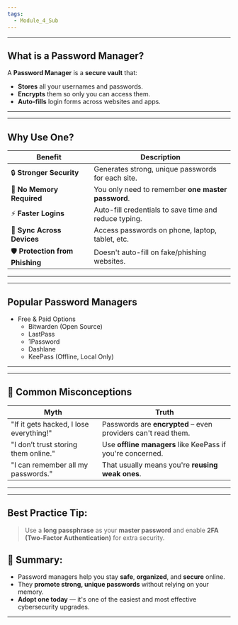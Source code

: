 ```yaml
---
tags:
  - Module_4_Sub
---
```

---
## What is a Password Manager?

A **Password Manager** is a **secure vault** that:
- **Stores** all your usernames and passwords.
- **Encrypts** them so only you can access them.
- **Auto-fills** login forms across websites and apps.

---


---
## Why Use One?
|Benefit|Description|
|---|---|
|🔒 **Stronger Security**|Generates strong, unique passwords for each site.|
|🧠 **No Memory Required**|You only need to remember **one master password**.|
|⚡ **Faster Logins**|Auto-fill credentials to save time and reduce typing.|
|🔁 **Sync Across Devices**|Access passwords on phone, laptop, tablet, etc.|
|🛡️ **Protection from Phishing**|Doesn't auto-fill on fake/phishing websites.|

---


---
## Popular Password Managers

- Free & Paid Options
	- Bitwarden (Open Source)
	- LastPass
	- 1Password
	- Dashlane
	- KeePass (Offline, Local Only)

---


---
## 🛑 Common Misconceptions

| Myth                                    | Truth                                                         |
| --------------------------------------- | ------------------------------------------------------------- |
| "If it gets hacked, I lose everything!" | Passwords are **encrypted** – even providers can't read them. |
| "I don’t trust storing them online."    | Use **offline managers** like KeePass if you're concerned.    |
| "I can remember all my passwords."      | That usually means you're **reusing weak ones**.              |

---


---
## Best Practice Tip:
> Use a **long passphrase** as your **master password** and enable **2FA (Two-Factor Authentication)** for extra security.


## 🔐 Summary:

- Password managers help you stay **safe**, **organized**, and **secure** online.
- They **promote strong, unique passwords** without relying on your memory.
- **Adopt one today** — it's one of the easiest and most effective cybersecurity upgrades.

---
